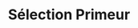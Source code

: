 ---
title: "Sélection Primeur"
url: /charleville-mezieres/selection-primeur/
shop: Gemüse & Obst
---